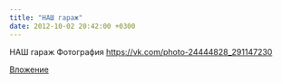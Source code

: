 ```yaml
---
title: "НАШ гараж"
date: 2012-10-02 20:42:00 +0300
---
```


НАШ гараж
Фотография
https://vk.com/photo-24444828_291147230

[Вложение](https://vk.com/photo-24444828_291147230)
